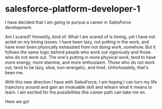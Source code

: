 # salesforce-platform-developer-1

I have decided that I am going to pursue a career in SalesForce development.

Am I scared? Honestly, kind of. What I am scared of is timing, yet I have not acted on my timing issues. I have been lazy, not putting in the work, and have even been physically exhausted from not doing work, somehow. But it follows the same logic behind people who work out vigorously and those who do not work out. The one's putting in more physical work, tend to have more energy, more stamina, and more enthusiasm. Those who do not work out, tend to be lazy, slow, non-energetic, and tired. Unfortunately, that's been me.

With this new direction I have with SalesForce, I am hoping I can turn my life trajectory around and gain an invaluable skill and relearn what it means to learn. I am excited for the possibilities this career path can take me on.

Here we go!
